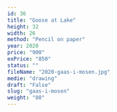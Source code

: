 ```yaml
---
id: 36
title: "Goose at Lake"
height: 32
width: 26
method: "Pencil on paper"
year: 2020
price: "900"
exPrice: "850"
status: ""
fileName: "2020-gaas-i-mosen.jpg"
medie: "drawing"
draft: "False"
slug: "gaas-i-mosen"
weight: "80"
---
```

